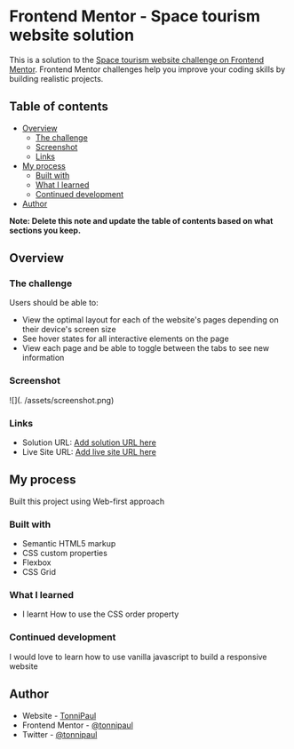 # Frontend Mentor - Space tourism website solution

This is a solution to the [Space tourism website challenge on Frontend Mentor](https://www.frontendmentor.io/challenges/space-tourism-multipage-website-gRWj1URZ3). Frontend Mentor challenges help you improve your coding skills by building realistic projects. 

## Table of contents

- [Overview](#overview)
  - [The challenge](#the-challenge)
  - [Screenshot](#screenshot)
  - [Links](#links)
- [My process](#my-process)
  - [Built with](#built-with)
  - [What I learned](#what-i-learned)
  - [Continued development](#continued-development)
- [Author](#author)


**Note: Delete this note and update the table of contents based on what sections you keep.**

## Overview

### The challenge

Users should be able to:

- View the optimal layout for each of the website's pages depending on their device's screen size
- See hover states for all interactive elements on the page
- View each page and be able to toggle between the tabs to see new information

### Screenshot

![](. /assets/screenshot.png)

### Links

- Solution URL: [Add solution URL here](https://github.com/TonniPaul/space-tourism-website)
- Live Site URL: [Add live site URL here](#)

## My process

Built this project using Web-first approach

### Built with

- Semantic HTML5 markup
- CSS custom properties
- Flexbox
- CSS Grid

### What I learned

- I learnt How to use the CSS order property

<!-- ```js
const proudOfThisFunc = () => {
  console.log('🎉')
}
``` -->


### Continued development

I would love to learn how to use vanilla javascript to build a responsive website

## Author

- Website - [TonniPaul](https://tonnipaul.com)
- Frontend Mentor - [@tonnipaul](https://www.frontendmentor.io/profile/tonnipaul)
- Twitter - [@tonnipaul](https://www.twitter.com/tonnipaul)

